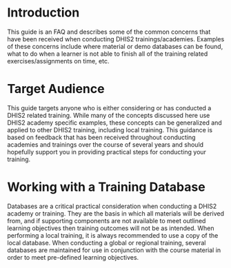 # Introduction

This guide is an FAQ and describes some of the common concerns that have been received when conducting DHIS2 trainings/academies. Examples of these concerns include where material or demo databases can be found, what to do when a learner is not able to finish all of the training related exercises/assignments on time, etc.

# Target Audience

This guide targets anyone who is either considering or has conducted a DHIS2 related training. While many of the concepts discussed here use DHIS2 academy specific examples, these concepts can be generalized and applied to other DHIS2 training, including local training. This guidance is based on feedback that has been received throughout conducting academies and trainings over the course of several years and should hopefully support you in providing practical steps for conducting your training.

# Working with a Training Database

Databases are a critical practical consideration when conducting a DHIS2 academy or training. They are the basis in which all materials will be derived from, and if supporting components are not available to meet outlined learning objectives then training outcomes will not be as intended. When performing a local training, it is always recommended to use a copy of the local database. When conducting a global or regional training, several databases are maintained for use in conjunction with the course material in order to meet pre-defined learning objectives. 